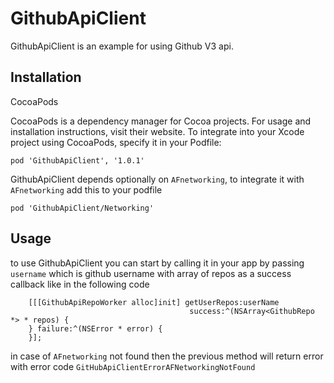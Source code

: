 # GithubApiClient

GithubApiClient is an example for using Github V3 api.

## Installation
CocoaPods

CocoaPods is a dependency manager for Cocoa projects. For usage and installation instructions, visit their website. To integrate into your Xcode project using CocoaPods, specify it in your Podfile:

```
pod 'GithubApiClient', '1.0.1'
```
GithubApiClient depends optionally on `AFnetworking`, to integrate it with `AFnetworking` add this to your podfile

```
pod 'GithubApiClient/Networking'
```

## Usage

to use GithubApiClient you can start by calling it in your app by passing `username` which is github username with array of repos as a success callback like in the following code

```
    [[[GithubApiRepoWorker alloc]init] getUserRepos:userName
                                        success:^(NSArray<GithubRepo *> * repos) {
    } failure:^(NSError * error) {
    }];
```

in case of `AFnetworking` not found then the previous method will return error with error code `GitHubApiClientErrorAFNetworkingNotFound`
